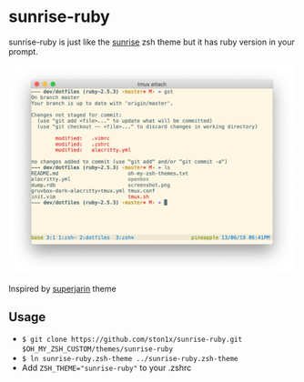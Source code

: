 # sunrise-ruby
sunrise-ruby is just like the [sunrise](https://github.com/robbyrussell/oh-my-zsh/blob/master/themes/sunrise.zsh-theme) zsh theme but it has ruby version in your prompt.

![](screenshot.png)

Inspired by [superjarin](https://github.com/robbyrussell/oh-my-zsh/blob/master/themes/superjarin.zsh-theme) theme

## Usage
- `$ git clone https://github.com/ston1x/sunrise-ruby.git $OH_MY_ZSH_CUSTOM/themes/sunrise-ruby`
- `$ ln sunrise-ruby.zsh-theme ../sunrise-ruby.zsh-theme`
- Add `ZSH_THEME="sunrise-ruby"` to your .zshrc
